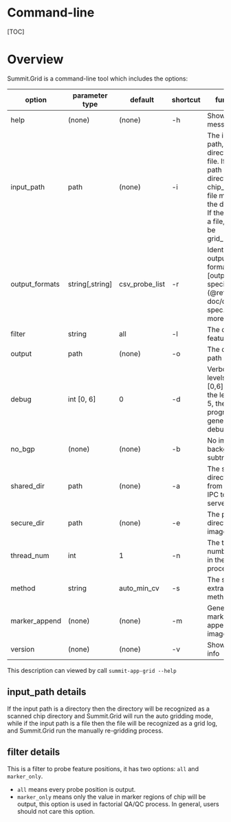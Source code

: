 
Command-line
============

[TOC]

Overview
========

Summit.Grid is a command-line tool which includes the options:

| option           | parameter type  | default        | shortcut | function                                                                                                                                                       |
|------------------|-----------------|----------------|----------|----------------------------------------------------------------------------------------------------------------------------------------------------------------|
| help           | (none)          | (none)         | -h       | Show help message                                                                                                                                              |
| input_path     | path            | (none)         | -i       | The input path, can be directory or file. If the path is a directory, a chip_log.json file must in the directory. If the path is a file, it must be grid_log.json |
| output_formats | string[,string] | csv_probe_list | -r       | Identify the output file format see [output specification](@ref doc/output-spec.md) for more details                                                                                                                              |
| filter         | string          | all            | -l       | The output feature filter                                                                                                                                      |
| output         | path            | (none)         | -o       | The output path                                                                                                                                                |
| debug          | int [0, 6]      | 0              | -d       | Verbose levels, can be [0,6] and if the level >= 5, the program will generate debug image                                                                      |
| no_bgp         | (none)          | (none)         | -b       | No image background subtraction                                                                                                                                |
| shared_dir     | path            | (none)         | -a       | The shared directory from reader IPC to image server                                                                                                           |
| secure_dir     | path            | (none)         | -e       | The private directory on image server                                                                                                                          |
| thread_num     | int             | 1              | -n       | The thread number used in the image process                                                                                                                    |
| method         | string          | auto_min_cv    | -s       | The signal extraction method                                                                                                                                   |
| marker_append  | (none)          | (none)         | -m       | Generate marker append image                                                                                                                                   |
| version        | (none)          | (none)         | -v       | Show version info                                                                                                                                              |

This description can viewed by call ```summit-app-grid --help```

input_path details
------------------

If the input path is a directory then the directory will be recognized as a scanned chip directory and Summit.Grid will run the auto gridding mode, while if the input path is a file then the file will be recognized as a grid log, and Summit.Grid run the manually re-gridding process.

filter details
--------------

This is a filter to probe feature positions, it has two options: ```all``` and ```marker_only```.

* ```all``` means every probe position is output.
* ```marker_only``` means only the value in marker regions of chip will be output, this option is used in factorial QA/QC process. In general, users should not care this option.
